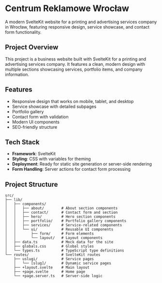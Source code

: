 

# Centrum Reklamowe Wrocław

A modern SvelteKit website for a printing and advertising services company in Wrocław, featuring responsive design, service showcase, and contact form functionality.

## Project Overview

This project is a business website built with SvelteKit for a printing and advertising services company. It features a clean, modern design with multiple sections showcasing services, portfolio items, and company information.

## Features

- Responsive design that works on mobile, tablet, and desktop
- Service showcase with detailed subpages
- Portfolio gallery
- Contact form with validation
- Modern UI components
- SEO-friendly structure

## Tech Stack

- **Framework**: SvelteKit
- **Styling**: CSS with variables for theming
- **Deployment**: Ready for static site generation or server-side rendering
- **Form Handling**: Server actions for contact form processing

## Project Structure

```
src/
├── lib/
│   ├── components/
│   │   ├── about/        # About section components
│   │   ├── contact/      # Contact form and section
│   │   ├── hero/         # Hero section components
│   │   ├── portfolio/    # Portfolio gallery components
│   │   ├── services/     # Service-related components
│   │   └── ui/           # Reusable UI components
│   │       ├── form/     # Form elements
│   │       └── layout/   # Layout components
│   ├── data.ts           # Mock data for the site
│   ├── globals.css       # Global styles
│   └── types.ts          # TypeScript type definitions
└── routes/               # SvelteKit routes
    ├── uslugi/           # Service pages
    │   └── [slug]/       # Dynamic service pages
    ├── +layout.svelte    # Main layout
    ├── +page.svelte      # Home page
    └── +page.server.ts   # Server-side logic
```

